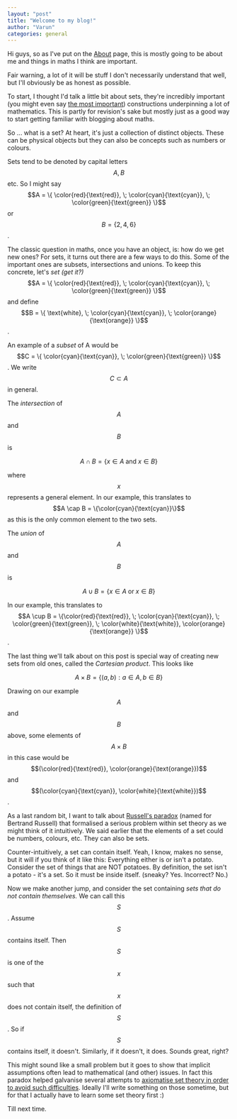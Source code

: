 ```yaml
---
layout: "post"
title: "Welcome to my blog!"
author: "Varun"
categories: general
---
```


Hi guys, so as I've put on the [About][about] page, this is mostly going to be about me and things in maths I think are important. 

Fair warning, a lot of it will be stuff I don't necessarily understand that well, but I'll obviously be as honest as possible. 

To start, I thought I'd talk a little bit about sets, they're incredibly important (you might even say [the most important][sets]) constructions underpinning a lot of mathematics. This is partly for revision's sake but mostly just as a good way to start getting familiar with blogging about maths. 

So ... what is a set? At heart, it's just a collection of distinct objects. These can be physical objects but they can also be concepts such as numbers or colours. 

Sets tend to be denoted by capital letters $$A, B$$ etc. So I might say $$A = \{ \color{red}{\text{red}}, \; \color{cyan}{\text{cyan}}, \; \color{green}{\text{green}} \}$$ or $$B = \{2, 4, 6\}$$.

The classic question in maths, once you have an object, is: how do we get new ones? For sets, it turns out there are a few ways to do this. Some of the important ones are subsets, intersections and unions. To keep this concrete, let's _set (get it?)_ $$A = \{ \color{red}{\text{red}}, \; \color{cyan}{\text{cyan}}, \; \color{green}{\text{green}} \}$$ and define $$B = \{ \text{white}, \; \color{cyan}{\text{cyan}}, \; \color{orange}{\text{orange}} \}$$.

An example of a _subset_ of A would be $$C = \{ \color{cyan}{\text{cyan}}, \; \color{green}{\text{green}} \}$$. We write $$C \subset A$$ in general. 

The _intersection_ of $$A$$ and $$B$$ is 

$$A \cap B = \{x \in A \; \text{and} \; x \in B\}$$

where $$x$$ represents a general element. In our example, this translates to $$A \cap B = \{\color{cyan}{\text{cyan}}\}$$ as this is the only common element to the two sets. 

The _union_ of $$A$$ and $$B$$ is 

$$ A \cup B = \{ x \in A \; \text{or} \; x \in B \}$$

In our example, this translates to $$A \cup B = \{\color{red}{\text{red}}, \; \color{cyan}{\text{cyan}}, \; \color{green}{\text{green}}, 
\; \color{white}{\text{white}}, \color{orange}{\text{orange}} \}$$.

The last thing we'll talk about on this post is special way of creating new sets from old ones, called the _Cartesian product_. This looks like

$$ A \times B = \{ (a, b) : a \in A, b \in B \}$$

Drawing on our example $$A$$ and $$B$$ above, some elements of $$A \times B$$ in this case would be $$(\color{red}{\text{red}}, \color{orange}{\text{orange}})$$ and $$(\color{cyan}{\text{cyan}}, \color{white}{\text{white}})$$. 

As a last random bit, I want to talk about [Russell's paradox][axioms] (named for Bertrand Russell) that formalised a serious problem within set theory as we might think of it intuitively. We said earlier that the elements of a set could be numbers, colours, etc. They can also be sets. 

Counter-intuitively, a set can contain itself. Yeah, I know, makes no sense, but it will if you think of it like this: Everything either is or isn't a potato. Consider the set of things that are NOT potatoes. By definition, the set isn't a potato - it's a set. So it must be inside itself. (sneaky? Yes. Incorrect? No.)

Now we make another jump, and consider the set containing _sets that do not contain themselves._ We can call this $$S$$. Assume $$S$$ contains itself. Then $$S$$ is one of the $$x$$ such that $$x$$ does not contain itself, the definition of $$S$$. So if $$S$$ contains itself, it doesn't. Similarly, if it doesn't, it does. Sounds great, right?

This might sound like a small problem but it goes to show that implicit assumptions often lead to mathematical (and other) issues. In fact this paradox helped galvanise several attempts to [axiomatise set theory in order to avoid such difficulties][axioms]. Ideally I'll write something on those sometime, but for that I actually have to learn some set theory first :)

Till next time.  








[about]: /about/
[sets]: https://en.wikipedia.org/wiki/Set_theory
[axioms]: https://en.wikipedia.org/wiki/Russell%27s_paradox
